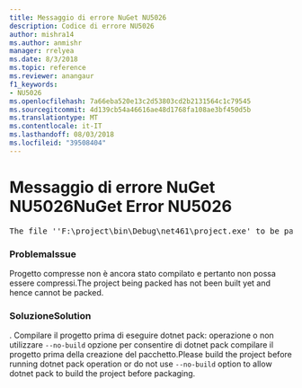 ```yaml
---
title: Messaggio di errore NuGet NU5026
description: Codice di errore NU5026
author: mishra14
ms.author: anmishr
manager: rrelyea
ms.date: 8/3/2018
ms.topic: reference
ms.reviewer: anangaur
f1_keywords:
- NU5026
ms.openlocfilehash: 7a66eba520e13c2d53803cd2b2131564c1c79545
ms.sourcegitcommit: 4d139cb54a46616ae48d1768fa108ae3bf450d5b
ms.translationtype: MT
ms.contentlocale: it-IT
ms.lasthandoff: 08/03/2018
ms.locfileid: "39508404"
---
```

# <a name="nuget-error-nu5026"></a><span data-ttu-id="1e147-103">Messaggio di errore NuGet NU5026</span><span class="sxs-lookup"><span data-stu-id="1e147-103">NuGet Error NU5026</span></span>
<pre>The file ''F:\project\bin\Debug\net461\project.exe' to be packed was not found on disk.</pre>

### <a name="issue"></a><span data-ttu-id="1e147-104">Problema</span><span class="sxs-lookup"><span data-stu-id="1e147-104">Issue</span></span>

<span data-ttu-id="1e147-105">Progetto compresse non è ancora stato compilato e pertanto non possa essere compressi.</span><span class="sxs-lookup"><span data-stu-id="1e147-105">The project being packed has not been built yet and hence cannot be packed.</span></span>


### <a name="solution"></a><span data-ttu-id="1e147-106">Soluzione</span><span class="sxs-lookup"><span data-stu-id="1e147-106">Solution</span></span>

<span data-ttu-id="1e147-107">. Compilare il progetto prima di eseguire dotnet pack: operazione o non utilizzare `--no-build` opzione per consentire di dotnet pack compilare il progetto prima della creazione del pacchetto.</span><span class="sxs-lookup"><span data-stu-id="1e147-107">Please build the project before running dotnet pack operation or do not use `--no-build` option to allow dotnet pack to build the project before packaging.</span></span>

